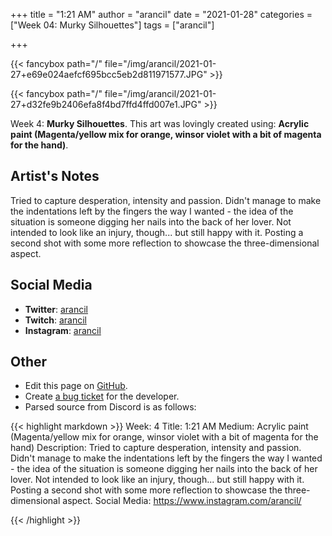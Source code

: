 +++
title =       "1:21 AM"
author =      "arancil"
date =        "2021-01-28"
categories =  ["Week 04: Murky Silhouettes"]
tags =        ["arancil"]

+++


{{< fancybox path="/" file="/img/arancil/2021-01-27+e69e024aefcf695bcc5eb2d811971577.JPG" >}}

{{< fancybox path="/" file="/img/arancil/2021-01-27+d32fe9b2406efa8f4bd7ffd4ffd007e1.JPG" >}}


Week 4: **Murky Silhouettes**. This art was lovingly created using: **Acrylic paint (Magenta/yellow mix for orange, winsor violet with a bit of magenta for the hand)**.

## Artist's Notes

Tried to capture desperation, intensity and passion. Didn't manage to make the indentations left by the fingers the way I wanted - the idea of the situation is someone digging her nails into the back of her lover. Not intended to look like an injury, though... but still happy with it. Posting a second shot with some more reflection to showcase the three-dimensional aspect.

## Social Media

- **Twitter**: [arancil]()
- **Twitch**: [arancil]()
- **Instagram**: [arancil]()


## Other

- Edit this page on [GitHub](https://github.com/teaminkling/web-refresh/edit/main/blog/content/blog/arancil-week-4-ac13.md).
- Create [a bug ticket](https://github.com/teaminkling/web-refresh/issues/new?assignees=&labels=bug&template=problem-report.md&title=) for the developer.
- Parsed source from Discord is as follows:

{{< highlight markdown >}}
Week: 4
Title: 1:21 AM
Medium: Acrylic paint (Magenta/yellow mix for orange, winsor violet with a bit of magenta for the hand)
Description: 
Tried to capture desperation, intensity and passion. Didn't manage to make the indentations left by the fingers the way I wanted - the idea of the situation is someone digging her nails into the back of her lover. Not intended to look like an injury, though... but still happy with it. Posting a second shot with some more reflection to showcase the three-dimensional aspect. 
Social Media: https://www.instagram.com/arancil/


{{< /highlight >}}